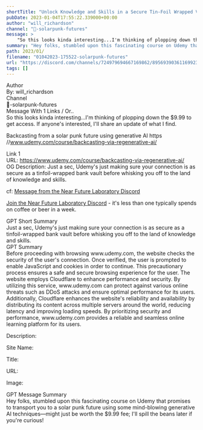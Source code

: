 ```yaml
---
shortTitle: "Unlock Knowledge and Skills in a Secure Tin-Foil Wrapped Vault with Udemy"
pubDate: 2023-01-04T17:55:22.339000+00:00
author: "will_richardson"
channel: "🔋-solarpunk-futures"
message: >
    "So this looks kinda interesting...I'm thinking of plopping down the $9.99 to get access. If anyone's interested, I'll share an update of what I find.  Backcasting from a solar punk future using generative AI https //www.udemy.com/course/backcasting-via-regenerative-ai/"
summary: "Hey folks, stumbled upon this fascinating course on Udemy that promises to transport you to a solar punk future using some mind-blowing generative AI techniques—might just be worth the $9.99 fee; I'll spill the beans later if you're curious!"
path: 2023/01/
filename: "01042023-175522-solarpunk-futures"
url: "https://discord.com/channels/724979694667169862/895693903611699231/1060255133184835584"
tags: []
---
```

<div class="metadata-title-header pt-3 pb-3 pl-2">Author</div>    
<div class="bg-gray-200 p-4 rounded-md mb-4">   
By: will_richardson
</div>

<div class="metadata-title-header pt-3 pb-3 pl-2">Channel</div>    
<div class="bg-gray-200 p-4 rounded-md mb-4">   
🔋-solarpunk-futures</span>
</div>

<div class="metadata-title-header pt-3 pb-3 pl-2">Message  With 1 Links / Or..</div>    
<div class="human-content-container">  



<div class="mb-4" style="font-family: var(--font-family-peak);">So this looks kinda interesting...I'm thinking of plopping down the $9.99 to get access. If anyone's interested, I'll share an update of what I find.

Backcasting from a solar punk future using generative AI https //www.udemy.com/course/backcasting-via-regenerative-ai/</div>

<div class="">Link 1</div> 
<div class="">URL: <a href="https://www.udemy.com/course/backcasting-via-regenerative-ai/">https://www.udemy.com/course/backcasting-via-regenerative-ai/</a></div>
OG Description:   <!-- Example: Display each item in a paragraph -->
Just a sec, Udemy's just making sure your connection is as secure as a tinfoil-wrapped bank vault before whisking you off to the land of knowledge and skills.



<!-- 
URL: https://www.udemy.com/course/backcasting-via-regenerative-ai/
Description 
 -->
</div>



cf: <a href="">Message from the Near Future Laboratory Discord</a>

<a href="">Join the Near Future Laboratory Discord</a> - it's less than one typically spends on coffee or beer in a week. 



<div class="metadata-title-header pt-3 pb-3 pl-2">GPT Short Summary</div>
<div class="robot-content-container">
Just a sec, Udemy's just making sure your connection is as secure as a tinfoil-wrapped bank vault before whisking you off to the land of knowledge and skills.
</div>

<div class="metadata-title-header pt-3 pb-3 pl-2">GPT Summary</div>
<div class="robot-content-container">
Before proceeding with browsing www.udemy.com, the website checks the security of the user's connection. Once verified, the user is prompted to enable JavaScript and cookies in order to continue. This precautionary process ensures a safe and secure browsing experience for the user. The website employs Cloudflare to enhance performance and security. By utilizing this service, www.udemy.com can protect against various online threats such as DDoS attacks and ensure optimal performance for its users. Additionally, Cloudflare enhances the website's reliability and availability by distributing its content across multiple servers around the world, reducing latency and improving loading speeds. By prioritizing security and performance, www.udemy.com provides a reliable and seamless online learning platform for its users.
</div>

<!-- Summary:  Ray ID: 84498a870fe62ac5 performance & security by Cloudflare . Check-in to see if the security of your connection is secure . -->

<!-- [] -->

<!-- <div class="bg-gray-400"> {} </div> -->

Description: 

Site Name: 

Title: 

URL: 

Image: <img src="" width="" height=""/>




<div class="metadata-title-header pt-3 pb-3 pl-2">GPT Message Summary</div>    
<div class="robot-content-container">
Hey folks, stumbled upon this fascinating course on Udemy that promises to transport you to a solar punk future using some mind-blowing generative AI techniques—might just be worth the $9.99 fee; I'll spill the beans later if you're curious!
</div>
</div>